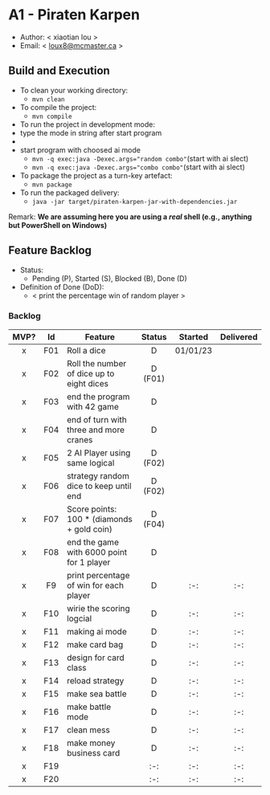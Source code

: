 # A1 - Piraten Karpen

  * Author: < xiaotian lou >
  * Email: < loux8@mcmaster.ca >

## Build and Execution

  * To clean your working directory:
    * `mvn clean`
  * To compile the project:
    * `mvn compile`
  * To run the project in development mode:
  * type the mode in string after start program
  * 
  * start program with choosed ai mode
    * `mvn -q exec:java -Dexec.args="random combo"`(start with ai slect)
    * `mvn -q exec:java -Dexec.args="combo combo"`(start with ai slect)
  * To package the project as a turn-key artefact:
    * `mvn package`
  * To run the packaged delivery:
    * `java -jar target/piraten-karpen-jar-with-dependencies.jar` 

Remark: **We are assuming here you are using a _real_ shell (e.g., anything but PowerShell on Windows)**

## Feature Backlog

 * Status: 
   * Pending (P), Started (S), Blocked (B), Done (D)
 * Definition of Done (DoD):
   * < print the percentage win of random player >

### Backlog 

| MVP? | Id  | Feature  | Status  |  Started  | Delivered |
| :-:  |:-:  |---       | :-:     | :-:       | :-:       |
| x   | F01 | Roll a dice |  D | 01/01/23 |  |
| x   | F02 | Roll the number of dice up to eight dices  | D (F01) |   |
| x   |F03 | end the program with 42 game  | D |   |
| x   | F04 | end of turn with three and more cranes | D | |
| x   | F05 | 2 AI Player using same logical  | D (F02) | |
| x   | F06 | strategy random dice to keep until end  | D (F02) | |
| x   | F07 | Score points: 100 * (diamonds + gold coin) | D (F04) | | 
| x   | F08 | end the game with 6000 point for 1 player |D | |
| x  |F9  |print percentage of win for each player |D    | :-:       | :-:       |
| x  |F10  |wirie the scoring logcial | D   | :-:       | :-:       |
| x  |F11  |making ai mode | D    | :-:       | :-:       |
| x  |F12  | make card bag| D     | :-:       | :-:       |
| x  |F13  |design for card class | D   | :-:       | :-:       |
| x  |F14  |reload strategy | D   | :-:       | :-:       |
| x  |F15  |make sea battle | D    | :-:       | :-:       |
| x  |F16  | make battle mode| D   | :-:       | :-:       |
| x  |F17  | clean mess| D     | :-:       | :-:       |
| x  |F18  | make money business card| D    | :-:       | :-:       |
| x  |F19  | | :-:     | :-:       | :-:       |
| x  |F20  | | :-:     | :-:       | :-:       |

